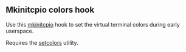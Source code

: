 ## Mkinitcpio colors hook

Use this [mkinitcpio](https://wiki.archlinux.org/index.php/Mkinitcpio) hook to
set the virtual terminal colors during early userspace.

Requires the [setcolors](https://github.com/EvanPurkhiser/linux-vt-setcolors) utility.
